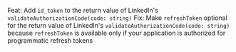 Feat: Add `id_token` to the return value of LinkedIn's `validateAuthorizationCode(code: string)` 
Fix: Make `refreshToken` optional for the return value of LinkedIn's `validateAuthorizationCode(code: string)` because `refreshToken` is available only if your application is authorized for programmatic refresh tokens